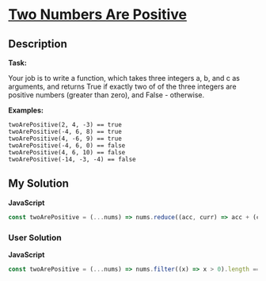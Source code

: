 # [Two Numbers Are Positive](https://www.codewars.com/kata/602db3215c22df000e8544f0)

## Description

**Task:**

Your job is to write a function, which takes three integers a, b, and c as arguments, and returns True if exactly two of of the three integers are positive numbers (greater than zero), and False - otherwise.

**Examples:**

```
twoArePositive(2, 4, -3) == true
twoArePositive(-4, 6, 8) == true
twoArePositive(4, -6, 9) == true
twoArePositive(-4, 6, 0) == false
twoArePositive(4, 6, 10) == false
twoArePositive(-14, -3, -4) == false
```

## My Solution

**JavaScript**

```js
const twoArePositive = (...nums) => nums.reduce((acc, curr) => acc + (curr > 0), 0) === 2;
```

### User Solution

**JavaScript**

```js
const twoArePositive = (...nums) => nums.filter((x) => x > 0).length == 2;
```
